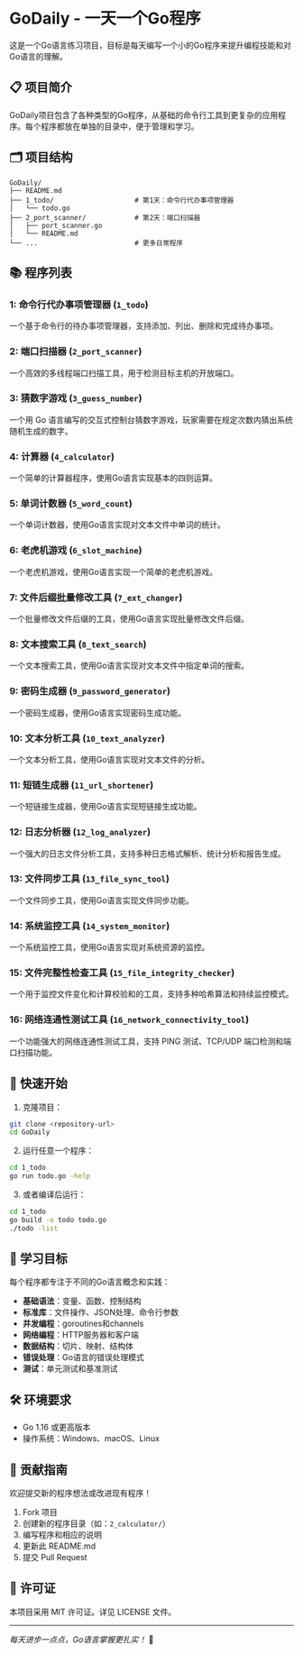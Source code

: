 # GoDaily - 一天一个Go程序

这是一个Go语言练习项目，目标是每天编写一个小的Go程序来提升编程技能和对Go语言的理解。

## 📋 项目简介

GoDaily项目包含了各种类型的Go程序，从基础的命令行工具到更复杂的应用程序。每个程序都放在单独的目录中，便于管理和学习。

## 🗂️ 项目结构

```
GoDaily/
├── README.md
├── 1_todo/                    # 第1天：命令行代办事项管理器
│   └── todo.go
├── 2_port_scanner/            # 第2天：端口扫描器
│   ├── port_scanner.go
│   └── README.md
└── ...                        # 更多日常程序
```

## 📚 程序列表

### 1: 命令行代办事项管理器 (`1_todo`)

一个基于命令行的待办事项管理器，支持添加、列出、删除和完成待办事项。

### 2: 端口扫描器 (`2_port_scanner`)

一个高效的多线程端口扫描工具，用于检测目标主机的开放端口。

### 3: 猜数字游戏 (`3_guess_number`)

一个用 Go 语言编写的交互式控制台猜数字游戏，玩家需要在规定次数内猜出系统随机生成的数字。

### 4: 计算器 (`4_calculator`)

一个简单的计算器程序，使用Go语言实现基本的四则运算。

### 5: 单词计数器 (`5_word_count`)

一个单词计数器，使用Go语言实现对文本文件中单词的统计。

### 6: 老虎机游戏 (`6_slot_machine`)

一个老虎机游戏，使用Go语言实现一个简单的老虎机游戏。

### 7: 文件后缀批量修改工具 (`7_ext_changer`)

一个批量修改文件后缀的工具，使用Go语言实现批量修改文件后缀。

### 8: 文本搜索工具 (`8_text_search`)

一个文本搜索工具，使用Go语言实现对文本文件中指定单词的搜索。

### 9: 密码生成器 (`9_password_generator`)

一个密码生成器，使用Go语言实现密码生成功能。

### 10: 文本分析工具 (`10_text_analyzer`)

一个文本分析工具，使用Go语言实现对文本文件的分析。

### 11: 短链生成器 (`11_url_shortener`)

一个短链接生成器，使用Go语言实现短链接生成功能。

### 12: 日志分析器 (`12_log_analyzer`)

一个强大的日志文件分析工具，支持多种日志格式解析、统计分析和报告生成。

### 13: 文件同步工具 (`13_file_sync_tool`)

一个文件同步工具，使用Go语言实现文件同步功能。

### 14: 系统监控工具 (`14_system_monitor`)

一个系统监控工具，使用Go语言实现对系统资源的监控。

### 15: 文件完整性检查工具 (`15_file_integrity_checker`)

一个用于监控文件变化和计算校验和的工具，支持多种哈希算法和持续监控模式。

### 16: 网络连通性测试工具 (`16_network_connectivity_tool`)

一个功能强大的网络连通性测试工具，支持 PING 测试、TCP/UDP 端口检测和端口扫描功能。

## 🚀 快速开始

1. 克隆项目：
```bash
git clone <repository-url>
cd GoDaily
```

2. 运行任意一个程序：
```bash
cd 1_todo
go run todo.go -help
```

3. 或者编译后运行：
```bash
cd 1_todo
go build -o todo todo.go
./todo -list
```

## 📖 学习目标

每个程序都专注于不同的Go语言概念和实践：

- **基础语法**：变量、函数、控制结构
- **标准库**：文件操作、JSON处理、命令行参数
- **并发编程**：goroutines和channels
- **网络编程**：HTTP服务器和客户端
- **数据结构**：切片、映射、结构体
- **错误处理**：Go语言的错误处理模式
- **测试**：单元测试和基准测试

## 🛠️ 环境要求

- Go 1.16 或更高版本
- 操作系统：Windows、macOS、Linux

## 📝 贡献指南

欢迎提交新的程序想法或改进现有程序！

1. Fork 项目
2. 创建新的程序目录（如：`2_calculator/`）
3. 编写程序和相应的说明
4. 更新此 README.md
5. 提交 Pull Request

## 📄 许可证

本项目采用 MIT 许可证。详见 LICENSE 文件。

---

*每天进步一点点，Go语言掌握更扎实！* 🚀
